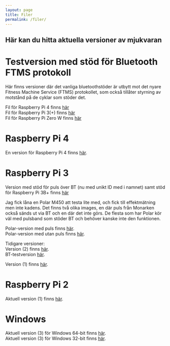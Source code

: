 ```yaml
---
layout: page
title: Filer
permalink: /filer/
---
```


## Här kan du hitta aktuella versioner av mjukvaran

# Testversion med stöd för Bluetooth FTMS protokoll
Här finns versioner där det vanliga bluetoothstöder är utbytt mot det nyare Fitness Machine Service (FTMS) protokollet, som också tillåter styrning av motstånd på de cyklar som stöder det.

Fil för Raspberry Pi 4 finns [här][rpi4-ftms-v1]  
Fil för Raspberry Pi 3(+) finns [här][rpi3-ftms-v1]  
Fil för Raspberry Pi Zero W finns [här][rpi0w-ftms-v1]

# Raspberry Pi 4
En version för Raspberry Pi 4 finns [här][rpi4-v1].

# Raspberry Pi 3
Version med stöd för puls över BT (nu med unikt ID med i namnet) samt stöd för Raspberry Pi 3B+ finns [här][rpi3-v3rc3]

Jag fick låna en Polar M450 att testa lite med, och fick till effektmätning men inte kadens. Det finns två olika images, en där puls från Monarken också sänds ut via BT och en där det inte görs. De flesta som har Polar kör väl med pulsband som stöder BT och behöver kanske inte den funktionen.

Polar-version med puls finns [här][rpi3-polar-hrm].  
Polar-version med utan puls finns [här][rpi3-polar-no-hrm].

Tidigare versioner:  
Version (2) finns [här][rpi3-v2].  
BT-testversion  [här][rpi3-bttest].

Version (1) finns [här][rpi3-v1].

# Raspberry Pi 2
Aktuell version (1) finns [här][rpi2-v1].

# Windows
Aktuell version (3) för Windows 64-bit finns [här][win-64-v3].  
Aktuell version (3) för Windows 32-bit finns [här][win-32-v3].


[rpi2-v1]: http://linode.unixshell.se/monark/image-monark-raspberrypi2_v1.zip
[rpi3-v1]: http://linode.unixshell.se/monark/image-monark-raspberrypi3_v1.zip
[rpi3-v2]: http://linode.unixshell.se/monark/image-monark-raspberrypi3_v2.zip
[rpi3-polar-hrm]: http://linode.unixshell.se/monark/image-monark-polar-with-hr.zip
[rpi3-polar-no-hrm]: http://linode.unixshell.se/monark/image-monark-polar-without-hr.zip
[win-32-v3]: http://linode.unixshell.se/monark/Monark-ANT-32_v3.zip
[win-64-v3]: http://linode.unixshell.se/monark/Monark-ANT_v3.zip
[rpi3-bttest]: http://linode.unixshell.se/monark/image-monark-raspberrypi3-bt-test.zip
[rpi3-v3rc1]: http://linode.unixshell.se/monark/image-monark-raspberrypi3_v3-rc1.zip
[rpi3-v3rc3]: http://linode.unixshell.se/monark/image-monark-raspberrypi3_v3-rc3.zip
[rpi4-v1]: http://linode.unixshell.se/monark/image-monark-raspberrypi4_v1.zip
[rpi4-ftms-v1]: http://linode.unixshell.se/monark/image-monark-ftms-pi4_v1.zip
[rpi3-ftms-v1]: http://linode.unixshell.se/monark/image-monark-ftms-pi3_v1.zip
[rpi0w-ftms-v1]: http://linode.unixshell.se/monark/image-monark-ftms-pi0w_v1.zip
